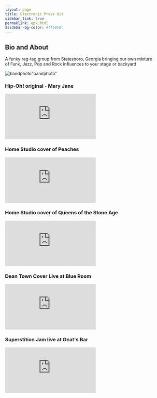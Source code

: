 ```yaml
---
layout: page
title: Electronic Press Kit
sidebar_link: true
permaklink: epk.html
$sidebar-bg-color: #ff5050;
---
```

<h2>
Bio and About
</h2>
<p class="message">
  A funky rag-tag group from Statesboro, Georgia bringing our own mixture of Funk, Jazz, Pop and Rock influences to your stage or backyard
</p>

![bandphoto](https://upload.wikimedia.org/wikipedia/commons/thumb/3/3a/Cat03.jpg/600px-Cat03.jpg)"bandphoto"

<h3>
Hip-Oh! original - Mary Jane
</h3>
<div class="responsive-iframe">
<iframe src="https://open.spotify.com/embed/track/1zNn9O5EibkD3WsDv5HHmj" frameborder="0" allowtransparency="true" allow="encrypted-media"></iframe>
</div>

<h3>
Home Studio cover of Peaches
</h3>
<div class="responsive-iframe">
<iframe src="https://drive.google.com/file/d/1zfrzGkS0Ekszr8YHZSDPdSKsvQ0xkTcy/preview" frameborder="0" allowfullscreen></iframe>
</div>

<h3>
Home Studio cover of Queens of the Stone Age
</h3>
<div class="responsive-iframe">
<iframe src="https://drive.google.com/file/d/1RgVtPOiMP64uu0YRdaTucgA9X22BpxJD/preview" frameborder="0" allowfullscreen></iframe>
</div>
<h3>
Dean Town Cover Live at Blue Room
</h3>
<div class="responsive-iframe">
  <iframe src="https://drive.google.com/file/d/10Ij83NS1mdeXJ6ZDKO4R3K-dDdOYptyF/preview" frameborder="0" allowfullscreen></iframe>
</div>

<h3>
Superstition Jam live at Gnat's Bar
</h3>
<div class="responsive-iframe">
<iframe src="https://drive.google.com/file/d/1yC0E_ZOMSYqWpKFcjGmvHa0FB2tVNZlL/preview" frameborder="0" allowfullscreen></iframe>
</div>
